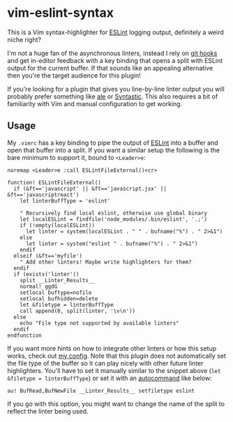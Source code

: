 # vim-eslint-syntax

This is a Vim syntax-highlighter for [ESLint][] logging output, definitely a
weird niche right?

I'm not a huge fan of the asynchronous linters, instead I rely on [git hooks][]
and get in-editor feedback with a key binding that opens a split with ESLint
output for the current buffer. If that sounds like an appealing alternative
then you're the target audience for this plugin!

If you're looking for a plugin that gives you line-by-line linter output you
will probably prefer something like [ale][] or [Syntastic][]. This also
requires a bit of familiarity with Vim and manual configuration to get working.

## Usage

My `.vimrc` has a key binding to pipe the output of [ESLint][] into a buffer
and open that buffer into a split. If you want a similar setup the following
is the bare minimum to support it, bound to `<Leader>e`:

```vim
noremap <Leader>e :call ESLintFileExternal()<cr>

function! ESLintFileExternal()
  if (&ft=='javascript' || &ft=='javascript.jsx' || &ft=='javascriptreact')
    let linterBuffType = 'eslint'

    " Recursively find local eslint, otherwise use global binary
    let localESLint = findfile('node_modules/.bin/eslint', '.;')
    if (!empty(localESLint))
      let linter = system(localESLint . " " . bufname("%") . " 2>&1")
    else
      let linter = system("eslint " . bufname("%") . " 2>&1")
    endif
  elseif (&ft=='myfile')
    " Add other linters! Maybe write highlighters for them?
  endif
  if (exists('linter'))
    split __Linter_Results__
    normal! ggdG
    setlocal buftype=nofile
    setlocal bufhidden=delete
    let &filetype = linterBuffType
    call append(0, split(linter, '\v\n'))
  else
    echo "File type not supported by available linters"
  endif
endfunction
```

If you want more hints on how to integrate other linters or how this setup
works, check out [my config][]. Note that this plugin does not automatically
set the file type of the buffer so it can play nicely with other future linter
highlighters. You'll have to set it manually similar to the snippet above (`let
&filetype = linterBuffType`) or set it with an [autocommand][] like below:

```vim
au! BufRead,BufNewFile __Linter_Results__ setfiletype eslint
```

If you go with this option, you might want to change the name of the split
to reflect the linter being used.

[ESLint]: https://eslint.org
[ale]: https://github.com/dense-analysis/ale
[Syntastic]: https://github.com/vim-syntastic/syntastic
[git hooks]: https://githooks.com/
[my config]: https://github.com/gmoe/dotfiles/blob/master/.vimrc
[autocommand]: https://learnvimscriptthehardway.stevelosh.com/chapters/12.html
